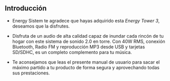 ## Introducción

* Energy Sistem te agradece que hayas adquirido esta *Energy Tower 3*, deseamos que la disfrutes.

* Disfruta de un audio de alta calidad capaz de inundar cada rincón de tu hogar con este sistema de sonido 2.0 en torre. Con 40W RMS, conexión Bluetooth, Radio FM y reproducción MP3 desde USB y tarjetas SD/SDHC, es un completo complemento para tu música.

* Te aconsejamos que leas el presente manual de usuario para sacar el máximo partido a tu producto de forma segura y aprovechando todas sus prestaciones.
